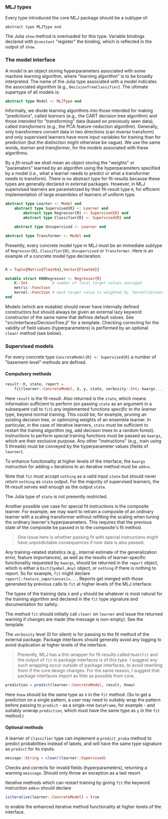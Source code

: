 ### MLJ types

Every type introduced the core MLJ package should be a subtype of:

```
abstract type MLJType end
```

The Julia `show` method is overloaded for this type. Variable bindings
declared with `@constant` "register" the binding, which is reflected
in the output of `show`.


### The model interface

A *model* is an object storing hyperparameters associated with some
machine learning algorithm, where "learning algorithm" is to be
broadly interpreted.  The name of the Julia type associated with a
model indicates the associated algorithm (e.g.,
`DecisionTreeClassifier`). The ultimate supertype of all models is:

````julia
abstract type Model <: MLJType end 
````

Informally, we divide learning algorithms into those intended for
making "predictions", called *learners* (e.g., the CART decision tree
algorithm) and those intended for "transforming" data (based on
previously seen data), called *transformers* (e.g., the PCA
feature-reduction algorithm).  Generally, only transformers convert
data in two directions (can *inverse* transform) and only supervised
learners have more input variables for training than for prediction
(but the distinction might otherwise be vague). We use the same words,
*learner* and *transformer*, for the *models* associated with these
algorithms.

By a *fit-result* we shall mean an object storing the "weights" or
"paramaters" learned by an algorithm using the hyperparameters
specified by a model (i.e., what a learner needs to predict or what a
transformer needs to transform). There is no abstract type for
fit-results because these types are generally declared in external
packages. However, in MLJ superivised learners are parametrized by their
fit-result type `R`, for efficient implementation of large
ensembles of learners of uniform type.

````julia
abstract type Learner <: Model end
    abstract type Supervised{R} <: Learner end
	    abstract type Regressor{R} <: Supervised{R} end
		abstract type Classifier{R} <: Supervised{R} end

    abstract type Unsupervised <: Learner end

abstract type Transformer <: Model end 
````

Presently, every concrete model type in MLJ must be an immediate
subtype of `Regressor{R}`, `Classifier{R}`, `Unsupervised` or
`Transformer`. Here is an example of a concrete model type
declaration:

````julia

R = Tuple{Matrix{Float64},Vector{Float64}}

mutable struct KNNRegressor <: Regressor{R}
    K::Int           # number of local target values averaged
    metric::Function
    kernel::Function # each target value is weighted by `kernel(distance^2)`
end

````

Models (which are mutable) should never have internally defined
constructors but should always be given an external lazy keyword
constructor of the same name that defines default values. See
"src/interfaces/DecisionTree.jl" for a template. Checking correcting
for the validity of field values (hyperparameters) is performed by an
optional `clean!` method (see below).


### Supervised models

For every concrete type `ConcreteModel{R} <: Supervised{R}` a number
of "basement-level" methods are defined. 


#### Compulsory methods

````julia
result::R, state, report = 
    fit(learner::ConcreteModel, X, y, state, verbosity::Int; kwargs...)
````

Here `result` is the fit-result. Also returned is the `state`, which
means information sufficient to perform (on passing `state` as an
argument in a subsequent call to `fit`) any implemented functions
*specific to the learner type*, beyond normal training. This could be,
for example, pruning an existing decision tree, or optimizing weights
of an ensemble learner. In particular, in the case of iterative
learners, `state` must be sufficient to restart the training algorithm
(eg, add decision trees to a random forest). Instructions to perform
special training functions must be passed as `kwargs`, which are their
exclusive purpose. Any other "instructions" (e.g., train using 5 threads)
must be conveyed by the hyperparameter values (fields of `learner`).

To enhance functionality at higher levels of the interface, the
`kwargs` instruction for adding `n` iterations to an iterative method
must be `add=n`.

Note that `fit` must accept `nothing` as a valid input `state` but
should never *return* `nothing` as `state` output. For the majority of
supervised learners, the fit-result serves well enough as the output
`state`.

The Julia type of `state` is not presently restricted.

Another possible use case for special fit instructions is the
composite learner. For example, we may want to retrain a composite of
an ordinary learner with a scaling transformer without refitting the
scaling when tuning the ordinary learner's hyperparameters. This
requires that the previous state of the composite be passed in to the
composite's fit method.

> One issue here is whether passing fit with special instructions
> might have unpredictable consequences if *new* data is also passed.

Any training-related statistics (e.g., internal estimate of the
generalization error, feature importances), as well as the results of
learner-specific functionality requested by `kwargs`, should be
returned in the `report` object, which is either a `Dict{Symbol,Any}`
object, or `nothing` if there is nothing to report. So for example,
`fit` might declare `report[:feature_importances]=...`.  Reports get
merged with those generated by previous calls to `fit` at higher
levels of the MLJ interface.

The types of the training data `X` and `y` should be whatever is most
natural for the training algorithm and declared in the `fit` type
signature and documentation for safety.

The method `fit` should initially call `clean!` on `learner` and issue
the returned warning if changes are made (the message is
non-empty). See the template.

The `verbosity` level (0 for silent) is for passing to the fit method
of the external package. Package interfaces should generally avoid any
logging to avoid duplication at higher levels of the interface.

> Presently, MLJ has a thin wrapper for fit-results called `ModelFit`
> and the output of `fit` in package interfaces is of this type. I
> suggest any such wrapping occur *outside* of package interfaces, to
> avoid rewriting them if the core design changes. For the same
> reason, I suggest that package interfaces import as little as
> possible from core.

````julia
prediction = predict(learner::ConcreteModel, result, Xnew)
````

Here `Xnew` should be the same type as `X` in the `fit` method. (So to
get a prediction on a single pattern, a user may need to suitably wrap
the pattern before passing to `predict` - as a single-row `DataFrame`,
for example - and suitably unwrap `prediction`, which must have the
same type as `y` in the `fit` method.)

#### Optional methods

A learner of `Classifier` type can implement a `predict_proba` method
to predict probabilities instead of labels, and will have the same
type signature as `predict` for its inputs.

````julia
message::String = clean!(learner::Supervised)
````

Checks and corrects for invalid fields (hyperparameters), returning a
warning `messsage`. Should only throw an exception as a last resort.

Iterative methods which can restart training by giving `fit` the
keyword instruction `add=n` should declare

````julia
isiterative(learner::ConcreteModel) = true
````

to enable the enhanced iterative method functionality at higher levels
of the interface.



